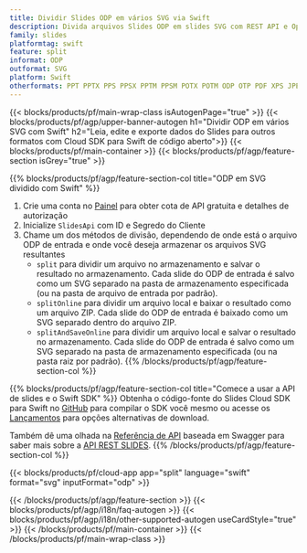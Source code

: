 ```yaml
---
title: Dividir Slides ODP em vários SVG via Swift
description: Divida arquivos Slides ODP em slides SVG com REST API e Open Source Swift SDK
family: slides
platformtag: swift
feature: split
informat: ODP
outformat: SVG
platform: Swift
otherformats: PPT PPTX PPS PPSX PPTM PPSM POTX POTM ODP OTP PDF XPS JPEG PNG BMP TIFF HTML5 MD GIF XAML
---
```


{{< blocks/products/pf/main-wrap-class isAutogenPage="true" >}}
{{< blocks/products/pf/agp/upper-banner-autogen h1="Dividir ODP em vários SVG com Swift" h2="Leia, edite e exporte dados do Slides para outros formatos com Cloud SDK para Swift de código aberto">}}
{{< blocks/products/pf/main-container >}}
{{< blocks/products/pf/agp/feature-section isGrey="true" >}}

{{% blocks/products/pf/agp/feature-section-col title="ODP em SVG dividido com Swift" %}}
1. Crie uma conta no <a href="https://dashboard.aspose.cloud/">Painel</a> para obter cota de API gratuita e detalhes de autorização
1. Inicialize ```SlidesApi``` com ID e Segredo do Cliente
1. Chame um dos métodos de divisão, dependendo de onde está o arquivo ODP de entrada e onde você deseja armazenar os arquivos SVG resultantes
    - ```split``` para dividir um arquivo no armazenamento e salvar o resultado no armazenamento. Cada slide do ODP de entrada é salvo como um SVG separado na pasta de armazenamento especificada (ou na pasta de arquivo de entrada por padrão).
    - ```splitOnline``` para dividir um arquivo local e baixar o resultado como um arquivo ZIP. Cada slide do ODP de entrada é baixado como um SVG separado dentro do arquivo ZIP.
    - ```splitAndSaveOnline``` para dividir um arquivo local e salvar o resultado no armazenamento. Cada slide do ODP de entrada é salvo como um SVG separado na pasta de armazenamento especificada (ou na pasta raiz por padrão).
{{% /blocks/products/pf/agp/feature-section-col %}}

{{% blocks/products/pf/agp/feature-section-col title="Comece a usar a API de slides e o Swift SDK" %}}
Obtenha o código-fonte do Slides Cloud SDK para Swift no [GitHub](https://github.com/aspose-slides-cloud/aspose-slides-cloud-swift) para compilar o SDK você mesmo ou acesse os [Lançamentos](https://releases.aspose.cloud/) para opções alternativas de download.

Também dê uma olhada na [Referência de API](https://apireference.aspose.cloud/slides/) baseada em Swagger para saber mais sobre a [API REST SLIDES](https://products.aspose.cloud/slides/curl/).
{{% /blocks/products/pf/agp/feature-section-col %}}

{{< blocks/products/pf/cloud-app app="split" language="swift" format="svg" inputFormat="odp" >}}

{{< /blocks/products/pf/agp/feature-section >}}
{{< blocks/products/pf/agp/i18n/faq-autogen >}}
{{< blocks/products/pf/agp/i18n/other-supported-autogen useCardStyle="true" >}}
{{< /blocks/products/pf/main-container >}}
{{< /blocks/products/pf/main-wrap-class >}}
